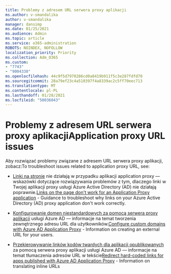 ```yaml
---
title: Problemy z adresem URL serwera proxy aplikacji
ms.author: v-smandalika
author: v-smandalika
manager: dansimp
ms.date: 01/25/2021
ms.audience: Admin
ms.topic: article
ms.service: o365-administration
ROBOTS: NOINDEX, NOFOLLOW
localization_priority: Priority
ms.collection: Adm_O365
ms.custom:
- "7743"
- "9004338"
ms.openlocfilehash: 44c9f5d7970286cd0a8419b911f5c3e287fdfd70
ms.sourcegitcommit: 28a79ef23c4a510397f4a8339ac2c5ff70eec713
ms.translationtype: MT
ms.contentlocale: pl-PL
ms.lasthandoff: 01/28/2021
ms.locfileid: "50036043"
---
```

# <a name="application-proxy-url-issues"></a><span data-ttu-id="c5e4f-102">Problemy z adresem URL serwera proxy aplikacji</span><span class="sxs-lookup"><span data-stu-id="c5e4f-102">Application proxy URL issues</span></span>

<span data-ttu-id="c5e4f-103">Aby rozwiązać problemy związane z adresem URL serwera proxy aplikacji, zobacz:</span><span class="sxs-lookup"><span data-stu-id="c5e4f-103">To troubleshoot issues related to application proxy URL, see:</span></span>

- <span data-ttu-id="c5e4f-104">[Linki na stronie](https://docs.microsoft.com/azure/active-directory/manage-apps/application-proxy-page-links-broken-problem)  nie działają w przypadku aplikacji application proxy — wskazówki dotyczące rozwiązywania problemów z tym, dlaczego linki w Twojej aplikacji proxy usługi Azure Active Directory (AD) nie działają poprawnie.</span><span class="sxs-lookup"><span data-stu-id="c5e4f-104">[Links on the page don't work for an Application Proxy application](https://docs.microsoft.com/azure/active-directory/manage-apps/application-proxy-page-links-broken-problem)  - Guidance to troubleshoot why links on your Azure Active Directory (AD) proxy application don't work correctly.</span></span>

- <span data-ttu-id="c5e4f-105">[Konfigurowanie domen niestandardowych za pomocą serwera proxy aplikacji](https://docs.microsoft.com/azure/active-directory/manage-apps/application-proxy-configure-custom-domain)  usługi Azure AD — informacje na temat tworzenia zewnętrznego adresu URL dla użytkowników.</span><span class="sxs-lookup"><span data-stu-id="c5e4f-105">[Configure custom domains with Azure AD Application Proxy](https://docs.microsoft.com/azure/active-directory/manage-apps/application-proxy-configure-custom-domain)  - Information on creating an external URL for your users.</span></span>

- <span data-ttu-id="c5e4f-106">[Przekierowywanie linków kodów twardych dla aplikacji opublikowanych](https://docs.microsoft.com/azure/active-directory/manage-apps/application-proxy-configure-hard-coded-link-translation)  za pomocą serwera proxy aplikacji usługi Azure AD — informacje na temat tłumaczenia adresów URL w tekście</span><span class="sxs-lookup"><span data-stu-id="c5e4f-106">[Redirect hard-coded links for apps published with Azure AD Application Proxy](https://docs.microsoft.com/azure/active-directory/manage-apps/application-proxy-configure-hard-coded-link-translation)  - Information on translating inline URLs</span></span>

